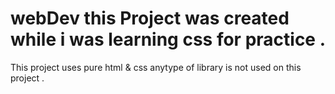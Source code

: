 # webDev this Project was created while i was learning css for practice .

This project uses pure html & css anytype of library is not used on this project .
